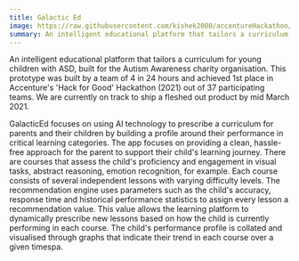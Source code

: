 ```yaml
---
title: Galactic Ed
image: https://raw.githubusercontent.com/kishek2000/accentureHackathon/master/frontend/public/showcaseThumbnail.png
summary: An intelligent educational platform that tailors a curriculum for young children with ASD, built for the Autism Awareness charity organisation.
---
```


An intelligent educational platform that tailors a curriculum for young children with ASD, built for the Autism Awareness charity
organisation. This prototype was built by a team of 4 in 24 hours and achieved 1st place in Accenture's 'Hack for Good' Hackathon (2021) out
of 37 participating teams. We are currently on track to ship a fleshed out product by mid March 2021.

GalacticEd focuses on using AI technology to prescribe a curriculum for parents and their children by building a profile around their performance in critical learning categories.
The app focuses on providing a clean, hassle-free approach for the parent to support their child's learning journey.
There are courses that assess the child's proficiency and engagement in visual tasks, abstract reasoning, emotion recognition, for example. Each course consists of several independent lessons with varying difficulty levels.
The recommendation engine uses parameters such as the child's accuracy, response time and historical performance statistics to assign every lesson a recommendation value.
This value allows the learning platform to dynamically prescribe new lessons based on how the child is currently performing in each course.
The child's performance profile is collated and visualised through graphs that indicate their trend in each course over a given timespa.
